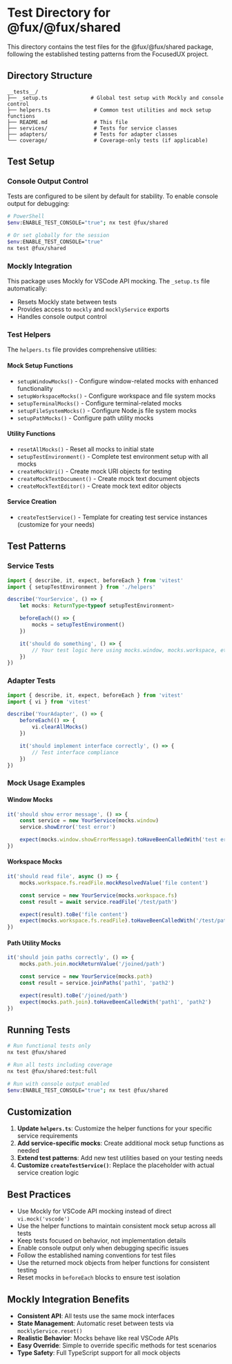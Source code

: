 # Test Directory for @fux/@fux/shared

This directory contains the test files for the @fux/@fux/shared package, following the established testing patterns from the FocusedUX project.

## Directory Structure

```
__tests__/
├── _setup.ts              # Global test setup with Mockly and console control
├── helpers.ts              # Common test utilities and mock setup functions
├── README.md               # This file
├── services/               # Tests for service classes
├── adapters/               # Tests for adapter classes
└── coverage/               # Coverage-only tests (if applicable)
```

## Test Setup

### Console Output Control

Tests are configured to be silent by default for stability. To enable console output for debugging:

```bash
# PowerShell
$env:ENABLE_TEST_CONSOLE="true"; nx test @fux/shared

# Or set globally for the session
$env:ENABLE_TEST_CONSOLE="true"
nx test @fux/shared
```

### Mockly Integration

This package uses Mockly for VSCode API mocking. The `_setup.ts` file automatically:

- Resets Mockly state between tests
- Provides access to `mockly` and `mocklyService` exports
- Handles console output control

### Test Helpers

The `helpers.ts` file provides comprehensive utilities:

#### Mock Setup Functions

- `setupWindowMocks()` - Configure window-related mocks with enhanced functionality
- `setupWorkspaceMocks()` - Configure workspace and file system mocks
- `setupTerminalMocks()` - Configure terminal-related mocks
- `setupFileSystemMocks()` - Configure Node.js file system mocks
- `setupPathMocks()` - Configure path utility mocks

#### Utility Functions

- `resetAllMocks()` - Reset all mocks to initial state
- `setupTestEnvironment()` - Complete test environment setup with all mocks
- `createMockUri()` - Create mock URI objects for testing
- `createMockTextDocument()` - Create mock text document objects
- `createMockTextEditor()` - Create mock text editor objects

#### Service Creation

- `createTestService()` - Template for creating test service instances (customize for your needs)

## Test Patterns

### Service Tests

```typescript
import { describe, it, expect, beforeEach } from 'vitest'
import { setupTestEnvironment } from './helpers'

describe('YourService', () => {
    let mocks: ReturnType<typeof setupTestEnvironment>

    beforeEach(() => {
        mocks = setupTestEnvironment()
    })

    it('should do something', () => {
        // Your test logic here using mocks.window, mocks.workspace, etc.
    })
})
```

### Adapter Tests

```typescript
import { describe, it, expect, beforeEach } from 'vitest'
import { vi } from 'vitest'

describe('YourAdapter', () => {
    beforeEach(() => {
        vi.clearAllMocks()
    })

    it('should implement interface correctly', () => {
        // Test interface compliance
    })
})
```

### Mock Usage Examples

#### Window Mocks

```typescript
it('should show error message', () => {
    const service = new YourService(mocks.window)
    service.showError('test error')

    expect(mocks.window.showErrorMessage).toHaveBeenCalledWith('test error')
})
```

#### Workspace Mocks

```typescript
it('should read file', async () => {
    mocks.workspace.fs.readFile.mockResolvedValue('file content')

    const service = new YourService(mocks.workspace.fs)
    const result = await service.readFile('/test/path')

    expect(result).toBe('file content')
    expect(mocks.workspace.fs.readFile).toHaveBeenCalledWith('/test/path')
})
```

#### Path Utility Mocks

```typescript
it('should join paths correctly', () => {
    mocks.path.join.mockReturnValue('/joined/path')

    const service = new YourService(mocks.path)
    const result = service.joinPaths('path1', 'path2')

    expect(result).toBe('/joined/path')
    expect(mocks.path.join).toHaveBeenCalledWith('path1', 'path2')
})
```

## Running Tests

```bash
# Run functional tests only
nx test @fux/shared

# Run all tests including coverage
nx test @fux/shared:test:full

# Run with console output enabled
$env:ENABLE_TEST_CONSOLE="true"; nx test @fux/shared
```

## Customization

1. **Update `helpers.ts`**: Customize the helper functions for your specific service requirements
2. **Add service-specific mocks**: Create additional mock setup functions as needed
3. **Extend test patterns**: Add new test utilities based on your testing needs
4. **Customize `createTestService()`**: Replace the placeholder with actual service creation logic

## Best Practices

- Use Mockly for VSCode API mocking instead of direct `vi.mock('vscode')`
- Use the helper functions to maintain consistent mock setup across all tests
- Keep tests focused on behavior, not implementation details
- Enable console output only when debugging specific issues
- Follow the established naming conventions for test files
- Use the returned mock objects from helper functions for consistent testing
- Reset mocks in `beforeEach` blocks to ensure test isolation

## Mockly Integration Benefits

- **Consistent API**: All tests use the same mock interfaces
- **State Management**: Automatic reset between tests via `mocklyService.reset()`
- **Realistic Behavior**: Mocks behave like real VSCode APIs
- **Easy Override**: Simple to override specific methods for test scenarios
- **Type Safety**: Full TypeScript support for all mock objects
